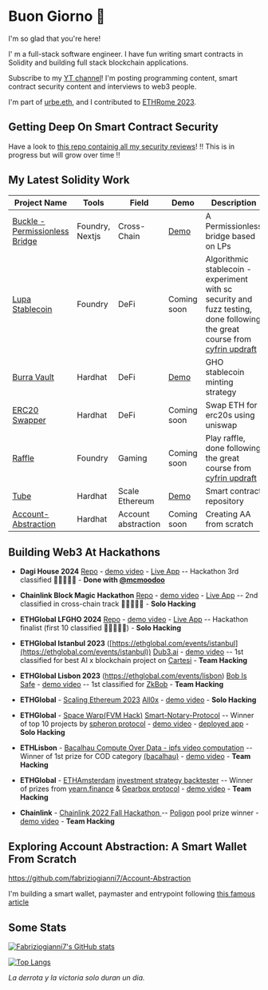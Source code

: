 # Buon Giorno 👋
I'm so glad that you're here!

I' m a full-stack software engineer. I have fun writing smart contracts in Solidity and building full stack blockchain applications.

Subscribe to my [YT channel](https://www.youtube.com/@fabriziogianni7)! I'm posting programming content, smart contract security content and interviews to web3 people.

I'm part of [urbe.eth](https://twitter.com/urbeEth), and I contributed to [ETHRome 2023](https://ethrome.org/).

## Getting Deep On Smart Contract Security
Have a look to [this repo containig all my security reviews](https://github.com/fabriziogianni7/security-reviews/tree/main)! ‼️ This is in progress but will grow over time ‼️

## My Latest Solidity Work
| Project Name | Tools | Field | Demo | Description |
|--------------|-------|-------|------|-------------|
| [Buckle - Permissionless Bridge](https://github.com/fabriziogianni7/buckle-app)|Foundry, Nextjs|Cross-Chain|[Demo](https://youtu.be/re0vhNG-GqE?si=XJJFXlvOvNoK9OeL)|A Permissionless bridge based on LPs|
| [Lupa Stablecoin](https://github.com/fabriziogianni7/lupa-stablecoin) | Foundry | DeFi | Coming soon | Algorithmic stablecoin - experiment with sc security and fuzz testing, done following the great course from [cyfrin updraft](https://updraft.cyfrin.io/) |
| [Burra Vault](https://github.com/fabriziogianni7/Burra-Vault-LFGHO)    | Hardhat | DeFi| [Demo](https://github.com/fabriziogianni7/Burra-Vault-LFGHO) | GHO stablecoin minting strategy  |
| [ERC20 Swapper](https://github.com/fabriziogianni7/erc20-swapper)    | Hardhat | DeFi| Coming soon | Swap ETH for erc20s using uniswap |
| [Raffle](https://github.com/fabriziogianni7/foundry-raffle)    | Foundry | Gaming | Coming soon | Play raffle, done following the great course from [cyfrin updraft](https://updraft.cyfrin.io/) |
| [Tube](https://github.com/fabriziogianni7/tube/tree/main/contracts)   | Hardhat | Scale Ethereum | [Demo](https://ethglobal.com/showcase/tube-subnet-ck7gd) | Smart contract repository |
| [Account-Abstraction](https://github.com/fabriziogianni7/Account-Abstraction)  | Hardhat | Account abstraction| Coming soon | Creating AA from scratch |


## Building Web3 At Hackathons

- **Dagi House 2024**  [Repo](https://github.com/fabriziogianni7/Jarvis) - [demo video](https://www.youtube.com/watch?v=2keF5hi94xU) - [Live App](https://jarvis-orpin-one.vercel.app/) -- Hackathon 3rd classified 🍾🍾🍾🍾🍾 - **Done with [@mcmoodoo](https://github.com/mcmoodoo)**

- **Chainlink Block Magic Hackathon**  [Repo](https://github.com/fabriziogianni7/buckle-app) - [demo video](https://www.youtube.com/watch?v=re0vhNG-GqE) - [Live App](https://buckle-app.vercel.app/) -- 2nd classified in cross-chain track 🍾🍾🍾🍾🍾 - **Solo Hacking**

- **ETHGlobal LFGHO 2024**  [Repo](https://github.com/fabriziogianni7/Burra-Vault-LFGHO/tree/main) - [demo video](https://www.youtube.com/watch?v=tEKQqmg4-w8&t=1253s) - [Live App](https://burra-vault-lfgho-434a41.spheron.app/) -- Hackathon finalist (first 10 classified 🍾🍾🍾🍾🍾) - **Solo Hacking**

- **ETHGlobal Istanbul 2023** ([https://ethglobal.com/events/istanbul](https://ethglobal.com/events/istanbul)) [Dub3.ai]([https://github.com/fabriziogianni7/bob-is-safe](https://github.com/fabriziogianni7/dub3)) - [demo video](https://ethglobal.com/showcase/dub3-ai-h1riu) -- 1st classified for best AI x blockchain project on [Cartesi](https://cartesi.io/) - **Team Hacking**

- **ETHGlobal Lisbon 2023** (https://ethglobal.com/events/lisbon) [Bob Is Safe](https://github.com/fabriziogianni7/bob-is-safe) - [demo video](https://youtu.be/jQ2h1h95F5Q) -- 1st classified for [ZkBob](https://zkbob.com/) - **Team Hacking**

- **ETHGlobal** - [Scaling Ethereum 2023](https://ethglobal.com/events/scaling2023) [All0x](https://github.com/fabriziogianni7/All0x) - [demo video](https://youtu.be/pmzGyZu6NV8) - **Solo Hacking**

- **ETHGlobal** - [Space Warp(FVM Hack)](https://ethglobal.com/events/spacewarp) [Smart-Notary-Protocol]( https://github.com/fabriziogianni7/Smart-Notary-Protocol ) -- Winner of top 10 projects by [spheron protocol](https://spheron.network/) - [demo video](https://youtu.be/CYYsoPYDCes) - [deployed app](https://smart-notary-protocol.com/) - **Solo Hacking**

- **ETHLisbon** - [Bacalhau Compute Over Data - ipfs video computation](https://github.com/rickkdev/ipfs-video-computation-bacalhau) -- Winner of 1st prize for COD category [(bacalhau)](https://www.bacalhau.org/) - [demo video](https://youtu.be/mluxGr8h2ic) - **Team Hacking**

- **ETHGlobal** - [ETHAmsterdam](https://amsterdam.ethglobal.com/) [investment strategy backtester](https://github.com/fabriziogianni7/straEthgify) -- Winner of prizes from [yearn.finance](https://yearn.finance/) & [Gearbox protocol](https://gearbox.fi/) - [demo video](https://youtu.be/1xtfiZXh43c) - **Team Hacking**

- **Chainlink** - [Chainlink 2022 Fall Hackathon ](https://github.com/ialberquilla/chainlink-technical-indicators) -- [Poligon](https://polygon.technology/) pool prize winner - [demo video](https://youtu.be/VAmiDG67CY8) - **Team Hacking**


## Exploring Account Abstraction: A Smart Wallet From Scratch
https://github.com/fabriziogianni7/Account-Abstraction

I'm building a smart wallet, paymaster and entrypoint following [this famous article](https://www.alchemy.com/blog/account-abstraction)

## Some Stats

[![Fabriziogianni7's GitHub stats](https://github-readme-stats.vercel.app/api?username=fabriziogianni7&theme=merko&custom_title=Fabriziogianni7's%20Open%20Source%20Activity&langs_count=10)](https://github.com/fabriziogianni7/github-readme-stats)

[![Top Langs](https://github-readme-stats.vercel.app/api/top-langs/?username=fabriziogianni7&theme=merko&layout=compact)](https://github.com/fabriziogianni7/github-readme-stats)



*La derrota y la victoria solo duran un dia.*


